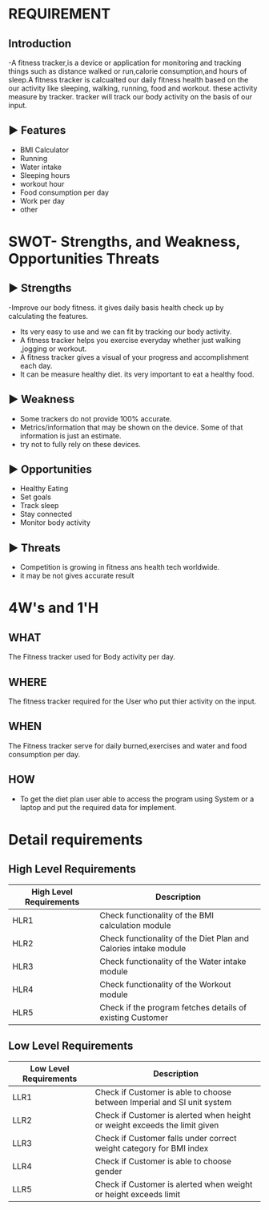 # REQUIREMENT

## Introduction

-A fitness tracker,is a device or application for monitoring and tracking things such as distance walked or run,calorie consumption,and hours of sleep.A fitness tracker is calcualted our daily fitness health based on the our activity like sleeping, walking, running, food and workout. these activity measure by tracker. tracker will track our body activity on the basis of our input.

## ▶️ Features

- BMI Calculator
- Running
- Water intake
- Sleeping hours
- workout hour
- Food consumption per day
- Work per day
- other



# SWOT- Strengths, and Weakness, Opportunities Threats

 ## ▶️  Strengths
-Improve our body fitness. it gives daily basis health check up by calculating the features.
- Its very easy to use and we can fit by tracking our body activity.
- A fitness tracker helps you exercise everyday whether just walking ,jogging or workout.
- A fitness tracker gives a visual of your progress and accomplishment each day.
- It can be measure healthy diet. its very important to eat a healthy food.

## ▶️ Weakness
- Some trackers do not provide 100% accurate.
- Metrics/information that may be shown on the device. Some of that information is just an estimate.
- try not to fully rely on these devices.

## ▶️ Opportunities

- Healthy Eating
- Set goals
- Track sleep
- Stay connected
- Monitor body activity



## ▶️ Threats
- Competition is growing in fitness ans health tech worldwide.
- it may be not gives accurate result




# 4W's and 1'H


## WHAT
The Fitness tracker used for Body activity per day.


## WHERE
The fitness tracker required for the User who put thier activity on the input.

## WHEN
The Fitness tracker serve for daily burned,exercises and water and food consumption per day. 

## HOW
- To get the diet plan user able to access the program using System or a laptop and put the required data for implement.


# Detail requirements


## High Level Requirements

| High Level Requirements |	Description |
| ------------------------ | ----------- |
| HLR1 |Check functionality of the BMI calculation module |
| HLR2 |Check functionality of the Diet Plan and Calories intake module  |
| HLR3 |Check functionality of the Water intake module |
| HLR4 | Check functionality of the Workout module|
| HLR5 |Check if the program fetches details of existing Customer|


## Low Level Requirements


| Low Level Requirements |	Description |
| ---------------------- | ------------- |
| LLR1 |Check if Customer is able to choose between Imperial and SI unit system  |
| LLR2 |Check if Customer is alerted when height or weight exceeds the limit given  |
| LLR3 |Check if Customer falls under correct weight category for BMI index   |
| LLR4 |Check if Customer is able to choose gender    |
| LLR5 | Check if Customer is alerted when weight or height exceeds limit  |





